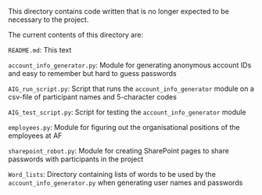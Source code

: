 This directory contains code written that is no longer expected to be necessary to the project.

The current contents of this directory are:

`README.md`: This text

`account_info_generator.py`: Module for generating anonymous account IDs and easy to remember but hard to guess passwords

`AIG_run_script.py`: Script that runs the `account_info_generator` module on a csv-file of participant names and 5-character codes

`AIG_test_script.py`: Script for testing the `account_info_generator` module

`employees.py`: Module for figuring out the organisational positions of the employees at AF

`sharepoint_robot.py`: Module for creating SharePoint pages to share passwords with participants in the project

`Word_lists`: Directory containing lists of words to be used by the `account_info_generator.py` when generating user names and passwords
